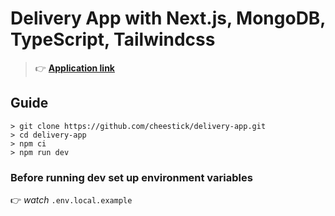 # Delivery App with Next.js, MongoDB, TypeScript, Tailwindcss

> 👉 **[Application link](https://delivery-app-tau-brown.vercel.app/)**

## Guide

```
> git clone https://github.com/cheestick/delivery-app.git
> cd delivery-app
> npm ci
> npm run dev
```

### Before running dev set up environment variables

👉 _watch_ `.env.local.example`

